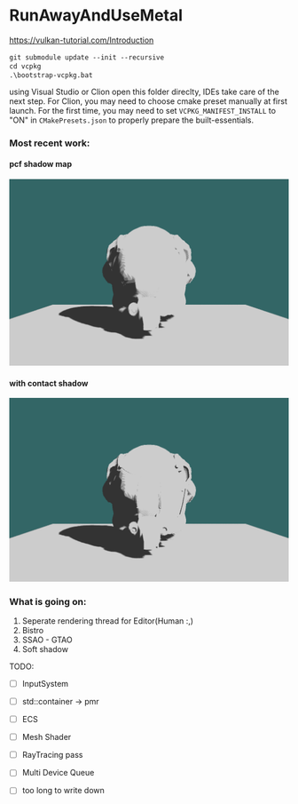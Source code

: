 # RunAwayAndUseMetal
https://vulkan-tutorial.com/Introduction

```
git submodule update --init --recursive
cd vcpkg
.\bootstrap-vcpkg.bat
```
using Visual Studio or Clion open this folder direclty, IDEs take care of the next step.
For Clion, you may need to choose cmake preset manually at first launch.
For the first time, you may need to set `VCPKG_MANIFEST_INSTALL` to "ON" in `CMakePresets.json` to properly prepare the built-essentials.


### Most recent work:
#### pcf shadow map 
![pcf_shadowmap](./sample/shadow/WithoutContactShadow.png)

#### with contact shadow
![pcf_shadowmap](./sample/shadow/WithContactShadow.png)

### What is going on:
1. Seperate rendering thread for Editor(Human :,)
2. Bistro
3. SSAO - GTAO
4. Soft shadow

TODO:
 - [ ] InputSystem
 - [ ] std::container -> pmr
 - [ ] ECS
 - [ ] Mesh Shader
 - [ ] RayTracing pass
 - [ ] Multi Device Queue
 - [ ] too long to write down

